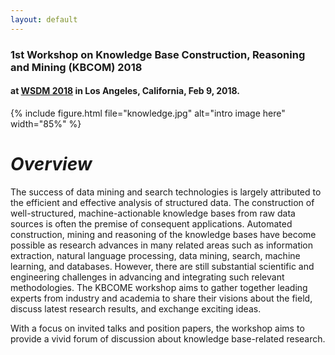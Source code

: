 ```yaml
---
layout: default
---
```

### 1st Workshop on Knowledge Base Construction, Reasoning and Mining (KBCOM) 2018
#### at [WSDM 2018](http://www.wsdm-conference.org/2018/) in Los Angeles, California, Feb 9, 2018.

{% include figure.html file="knowledge.jpg" alt="intro image here" width="85%" %}

# *Overview*
The success of data mining and search technologies is largely attributed to the efficient and effective analysis of structured data. The construction of well-structured, machine-actionable knowledge bases from raw data sources is often the premise of consequent applications. Automated construction, mining and reasoning of the knowledge bases have become possible as research advances in many related areas such as information extraction, natural language processing, data mining, search, machine learning, and databases. However, there are still substantial scientific and engineering challenges in advancing and integrating such relevant methodologies. The KBCOME workshop aims to gather together leading experts from industry and academia to share their visions about the field, discuss latest research results, and exchange exciting ideas. 

With a focus on invited talks and position papers, the workshop aims to provide a vivid forum of discussion about knowledge base-related research.
